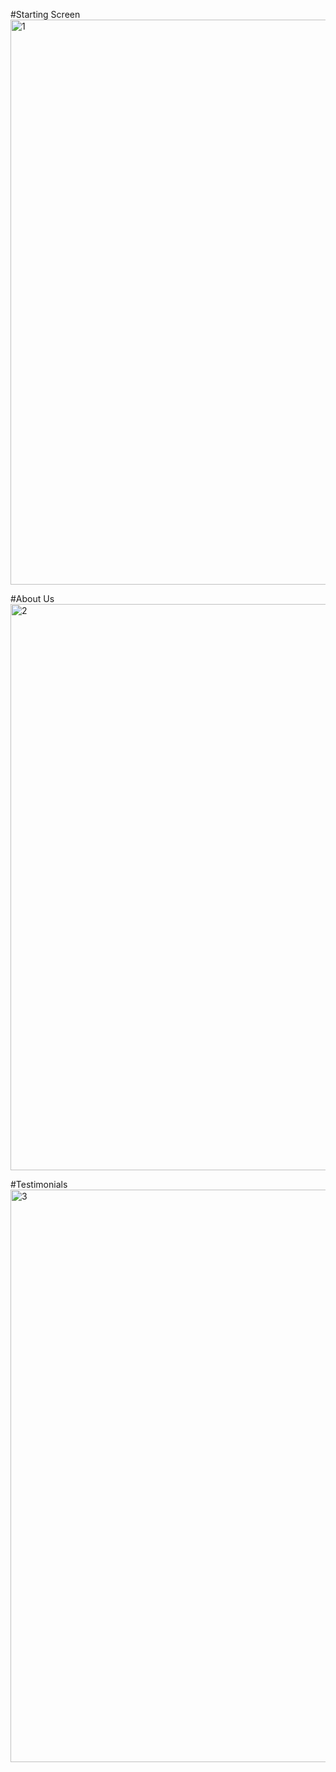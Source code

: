 #Starting Screen
<img width="904" alt="1" src="https://github.com/Abhishek-0899/Basic-Website/assets/91514847/a7948878-8e3c-4ce5-a75e-4bb72da31d6f">



#About Us
<img width="906" alt="2" src="https://github.com/Abhishek-0899/Basic-Website/assets/91514847/7b0a86b6-8cf8-40f7-b448-8777ec49fc86">



#Testimonials
<img width="916" alt="3" src="https://github.com/Abhishek-0899/Basic-Website/assets/91514847/119100a4-0ae2-4a07-9783-8f87d494e403">
